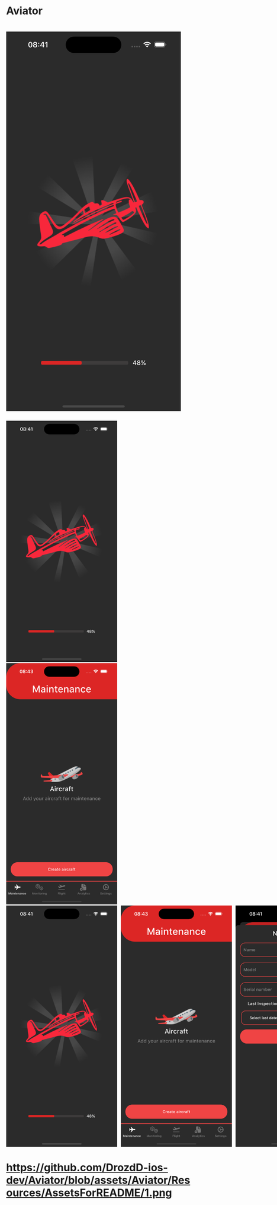# Aviator

# ![Главный экран](https://github.com/DrozdD-ios-dev/Aviator/blob/assets/Aviator/Resources/AssetsForREADME/1.png)
<img src="https://github.com/DrozdD-ios-dev/Aviator/blob/assets/Aviator/Resources/AssetsForREADME/1.png" width="300" height="auto">
<img src="https://github.com/DrozdD-ios-dev/Aviator/blob/assets/Aviator/Resources/AssetsForREADME/2.png" width="300" height="auto">

<div style="display: flex;">
    <img src="https://github.com/DrozdD-ios-dev/Aviator/blob/main/Aviator/Resources/AssetsForREADME/1.png" width="300" style="margin-right: 10px;">
    <img src="https://github.com/DrozdD-ios-dev/Aviator/blob/main/Aviator/Resources/AssetsForREADME/2.png" width="300" style="margin-right: 10px;">
    <img src="https://github.com/DrozdD-ios-dev/Aviator/blob/main/Aviator/Resources/AssetsForREADME/3.png" width="300">
</div>


# https://github.com/DrozdD-ios-dev/Aviator/blob/assets/Aviator/Resources/AssetsForREADME/1.png

